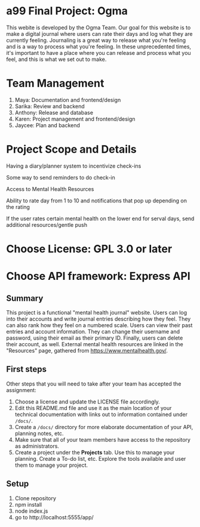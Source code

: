 # a99 Final Project: Ogma
This webite is developed by the Ogma Team. Our goal for this website is to make a digital journal where users can rate their days and log what they are currently feeling. Journaling is a great way to release what you're feeling and is a way to process what you're feeling. In these unprecedented times, it's important to have a place where you can release and process what you feel, and this is what we set out to make.

# Team Management
1. Maya: Documentation and frontend/design
2. Sarika: Review and backend
3. Anthony: Release and database
4. Karen: Project management and frontend/design
5. Jaycee: Plan and backend

# Project Scope and Details

Having a diary/planner system to incentivize check-ins

Some way to send reminders to do check-in

Access to Mental Health Resources 

Ability to rate day from 1 to 10 and notifications that pop up depending on the rating

If the user rates certain mental health on the lower end for serval days, send additional resources/gentle push

# Choose License: GPL 3.0 or later

# Choose API framework: Express API

## Summary 

This project is a functional "mental health journal" website. Users can log into their accounts and write journal entries describing how they feel. They can also rank how they feel on a numbered scale. Users can view their past entries and account information. They can change their username and password, using their email as their primary ID. Finally, users can delete their account, as well. External mental health resources are linked in the "Resources" page, gathered from https://www.mentalhealth.gov/.

## First steps

Other steps that you will need to take after your team has accepted the assignment:

1. Choose a license and update the LICENSE file accordingly. 
2. Edit this README.md file and use it as the main location of your technical documentation with links out to information contained under `/docs/`.
3. Create a `/docs/` directory for more elaborate documentation of your API, planning notes, etc.
4. Make sure that all of your team members have access to the repository as administrators.
5. Create a project under the **Projects** tab. Use this to manage your planning. Create a To-do list, etc. Explore the tools available and user them to manage your project.


## Setup
1. Clone repository
2. npm install
3. node index.js
4. go to http://localhost:5555/app/
